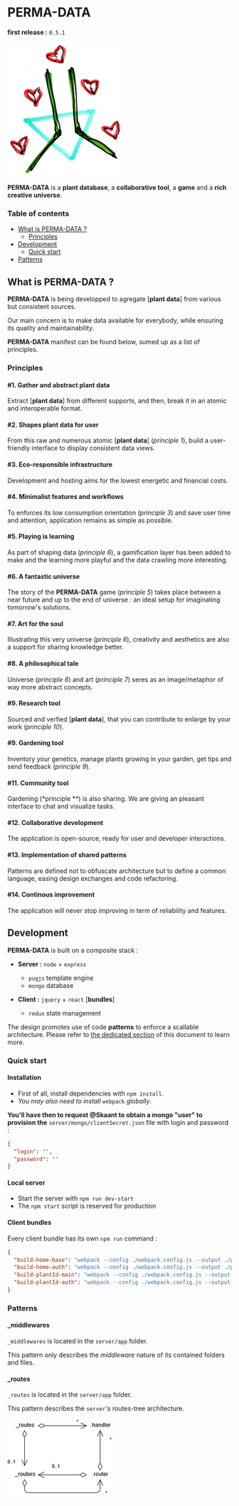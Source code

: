 # PERMA-DATA
**first release :** `0.5.1`

![PERMA-DATA logo: data and grow symbols + heart butterflies](https://raw.githubusercontent.com/Skaant/perma-data-5/master/doc/images/perma-data-logo.jpg)

**PERMA-DATA** is a **plant database**, a **collaborative tool**, a **game** and a **rich creative universe**.

### Table of contents
* [What is PERMA-DATA ?](#what-is-perma-data-)
  * [Principles](#principles)
* [Development](#development)
  * [Quick start](#quick-start)
* [Patterns](#patterns)

## What is PERMA-DATA ?

**PERMA-DATA** is being developped to agregate [**plant data**] from various but consistent sources.

Our main concern is to make data available for everybody, while ensuring its quality and maintainability.

**PERMA-DATA** manifest can be found below, sumed up as a list of principles.

### Principles

#### #1. Gather and abstract plant data
Extract [**plant data**] from different supports, and then, break it in an atomic and interoperable format.

#### #2. Shapes plant data for user
From this raw and numerous atomic [**plant data**] (*principle 1*), build a user-friendly interface to display consistent data views.

#### #3. Eco-responsible infrastructure
Development and hosting aims for the lowest energetic and financial costs.

#### #4. Minimalist features and workflows
To enforces its low consumption orientation (*principle 3*) and save user time and attention, application remains as simple as possible.

#### #5. Playing is learning
As part of shaping data (*principle 6*), a gamification layer has been added to make and the learning more playful and the data crawling more interesting.

#### #6. A fantastic universe
The story of the **PERMA-DATA** game (*principle 5*) takes place between a near future and up to the end of universe : an ideal setup for imaginating tomorrow's solutions.

#### #7. Art for the soul
Illustrating this very universe (*principle 6*), creativity and aesthetics are also a support for sharing knowledge better.

#### #8. A philosophical tale
Universe (*principle 6*) and art (*principle 7*) seres as an image/metaphor of way more abstract concepts.

#### #9. Research tool
Sourced and verfied [**plant data**], that you can contribute to enlarge by your work (*principle 10*).

#### #9. Gardening tool
Inventory your genetics, manage plants growing in your garden, get tips and send feedback (*principle 9*).

#### #11. Community tool
Gardening (*principle **) is also sharing. We are giving an pleasant interface to chat and visualize tasks.

#### #12. Collaborative development
The application is open-source, ready for user and developer interactions.

#### #13. Implementation of shared patterns
Patterns are defined not to obfuscate architecture but to define a common language, easing design exchanges and code refactoring.

#### #14. Continous improvement
The application will never stop improving in term of reliability and features.

## Development
**PERMA-DATA** is built on a composite stack :

* **Server :** `node` + `express`

  * `pugjs` template engine
  * `mongo` database
  
* **Client :** `jquery` + `react` [**bundles**]

  * `redux` state management

The design promotes use of code **patterns** to enforce a scallable architecture. Please refer to [the dedicated section](#patterns) of this document to learn more.

### Quick start

#### Installation
* First of all, install dependencies with `npm install`.
* *You may also need to install* `webpack` *globally*.

**You'll have then to request @Skaant to obtain a mongo "user" to provision the** `server/mongo/clientSecret.json` file with login and password :

```json
{
  "login": "",
  "password": ""
}
```

#### Local server
* Start the server with `npm run dev-start`
* The `npm start` script is reserved for production

#### Client bundles
Every client bundle has its own `npm run` command :

```json
{
  "build-home-base": "webpack --config ./webpack.config.js --output ./public/bundles/pages/home/base.js ./src/bundles/entrypoints/pages/home/base/base.js",
  "build-home-auth": "webpack --config ./webpack.config.js --output ./public/bundles/pages/home/auth.js ./src/bundles/entrypoints/pages/home/auth/auth.js",
  "build-plantId-main": "webpack --config ./webpack.config.js --output ./public/bundles/pages/plantId/main.js ./src/bundles/entrypoints/pages/plantId/main.js",
  "build-plantId-auth": "webpack --config ./webpack.config.js --output ./public/bundles/pages/plantId/auth.js ./src/bundles/entrypoints/pages/plantId/auth.js"
}
```

### Patterns

#### \_middlewares
`_middlewares` is located in the `server/app` folder.

This pattern only describes the *middleware* nature of its contained folders and files.

#### \_routes
`_routes` is located in the `server/app` folder.

This pattern describes the `server`'s routes-tree architecture.

![\_routes pattern diagram](https://raw.githubusercontent.com/Skaant/perma-data-5/master/doc/images/_routers.pattern.jpg)
